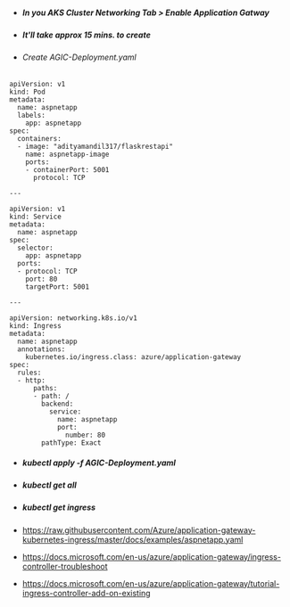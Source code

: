 - ##### In you AKS Cluster Networking Tab > Enable Application Gatway
- #####  It'll take approx 15 mins. to create
- ###### Create AGIC-Deployment.yaml
```
apiVersion: v1
kind: Pod
metadata:
  name: aspnetapp
  labels:
    app: aspnetapp
spec:
  containers:
  - image: "adityamandil317/flaskrestapi"
    name: aspnetapp-image
    ports:
    - containerPort: 5001
      protocol: TCP

---

apiVersion: v1
kind: Service
metadata:
  name: aspnetapp
spec:
  selector:
    app: aspnetapp
  ports:
  - protocol: TCP
    port: 80
    targetPort: 5001

---

apiVersion: networking.k8s.io/v1
kind: Ingress
metadata:
  name: aspnetapp
  annotations:
    kubernetes.io/ingress.class: azure/application-gateway
spec:
  rules:
  - http:
      paths:
      - path: /
        backend:
          service:
            name: aspnetapp
            port:
              number: 80
        pathType: Exact
```
- ##### kubectl apply -f AGIC-Deployment.yaml
- ##### kubectl get all
- ##### kubectl get ingress

- https://raw.githubusercontent.com/Azure/application-gateway-kubernetes-ingress/master/docs/examples/aspnetapp.yaml
- https://docs.microsoft.com/en-us/azure/application-gateway/ingress-controller-troubleshoot
- https://docs.microsoft.com/en-us/azure/application-gateway/tutorial-ingress-controller-add-on-existing
